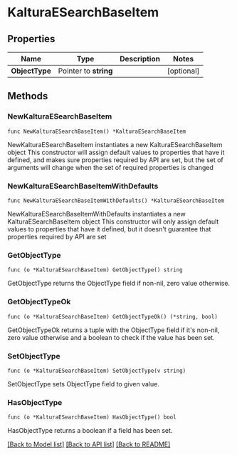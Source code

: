 # KalturaESearchBaseItem

## Properties

Name | Type | Description | Notes
------------ | ------------- | ------------- | -------------
**ObjectType** | Pointer to **string** |  | [optional] 

## Methods

### NewKalturaESearchBaseItem

`func NewKalturaESearchBaseItem() *KalturaESearchBaseItem`

NewKalturaESearchBaseItem instantiates a new KalturaESearchBaseItem object
This constructor will assign default values to properties that have it defined,
and makes sure properties required by API are set, but the set of arguments
will change when the set of required properties is changed

### NewKalturaESearchBaseItemWithDefaults

`func NewKalturaESearchBaseItemWithDefaults() *KalturaESearchBaseItem`

NewKalturaESearchBaseItemWithDefaults instantiates a new KalturaESearchBaseItem object
This constructor will only assign default values to properties that have it defined,
but it doesn't guarantee that properties required by API are set

### GetObjectType

`func (o *KalturaESearchBaseItem) GetObjectType() string`

GetObjectType returns the ObjectType field if non-nil, zero value otherwise.

### GetObjectTypeOk

`func (o *KalturaESearchBaseItem) GetObjectTypeOk() (*string, bool)`

GetObjectTypeOk returns a tuple with the ObjectType field if it's non-nil, zero value otherwise
and a boolean to check if the value has been set.

### SetObjectType

`func (o *KalturaESearchBaseItem) SetObjectType(v string)`

SetObjectType sets ObjectType field to given value.

### HasObjectType

`func (o *KalturaESearchBaseItem) HasObjectType() bool`

HasObjectType returns a boolean if a field has been set.


[[Back to Model list]](../README.md#documentation-for-models) [[Back to API list]](../README.md#documentation-for-api-endpoints) [[Back to README]](../README.md)


